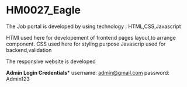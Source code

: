 # HM0027_Eagle
 
The Job portal is developed by using technology : HTML,CSS,Javascript

HTMl used here for developement of frontend pages layout,to arrange component.
CSS used here for styling purpose
Javascrip used for backend,validation

The responsive website is developed

****Admin Login Credentials*****
username: admin@gmail.com
password: Admin123
